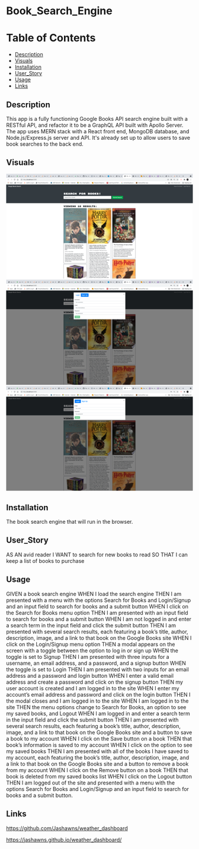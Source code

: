 # Book_Search_Engine


# Table of Contents

- [Description](#description)
- [Visuals](#visuals)
- [Installation](#installation)
- [User_Story](#user_story)
- [Usage](#usage)
- [Links](#links)


## Description

This app is a fully functioning Google Books API search engine built with a RESTful API, and refactor it to be a GraphQL API built with Apollo Server. The app uses MERN stack with a React front end, MongoDB database, and Node.js/Express.js server and API. It's already set up to allow users to save book searches to the back end. 

## Visuals 

![demo](./Assets/pic1.png) 
![demo](./Assets/pic2.png) 
![demo](./Assets/pic3.png) 


## Installation 

The book search engine that will run in the browser.

## User_Story

AS AN avid reader
I WANT to search for new books to read
SO THAT I can keep a list of books to purchase

## Usage

GIVEN a book search engine
WHEN I load the search engine
THEN I am presented with a menu with the options Search for Books and Login/Signup and an input field to search for books and a submit button
WHEN I click on the Search for Books menu option
THEN I am presented with an input field to search for books and a submit button
WHEN I am not logged in and enter a search term in the input field and click the submit button
THEN I am presented with several search results, each featuring a book’s title, author, description, image, and a link to that book on the Google Books site
WHEN I click on the Login/Signup menu option
THEN a modal appears on the screen with a toggle between the option to log in or sign up
WHEN the toggle is set to Signup
THEN I am presented with three inputs for a username, an email address, and a password, and a signup button
WHEN the toggle is set to Login
THEN I am presented with two inputs for an email address and a password and login button
WHEN I enter a valid email address and create a password and click on the signup button
THEN my user account is created and I am logged in to the site
WHEN I enter my account’s email address and password and click on the login button
THEN I the modal closes and I am logged in to the site
WHEN I am logged in to the site
THEN the menu options change to Search for Books, an option to see my saved books, and Logout
WHEN I am logged in and enter a search term in the input field and click the submit button
THEN I am presented with several search results, each featuring a book’s title, author, description, image, and a link to that book on the Google Books site and a button to save a book to my account
WHEN I click on the Save button on a book
THEN that book’s information is saved to my account
WHEN I click on the option to see my saved books
THEN I am presented with all of the books I have saved to my account, each featuring the book’s title, author, description, image, and a link to that book on the Google Books site and a button to remove a book from my account
WHEN I click on the Remove button on a book
THEN that book is deleted from my saved books list
WHEN I click on the Logout button
THEN I am logged out of the site and presented with a menu with the options Search for Books and Login/Signup and an input field to search for books and a submit button.

## Links

https://github.com/Jashawns/weather_dashboard

https://jashawns.github.io/weather_dashboard/